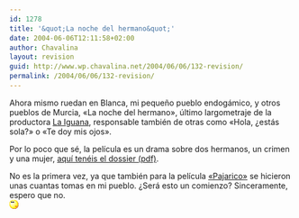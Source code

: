```yaml
---
id: 1278
title: '&quot;La noche del hermano&quot;'
date: 2004-06-06T12:11:58+02:00
author: Chavalina
layout: revision
guid: http://www.wp.chavalina.net/2004/06/06/132-revision/
permalink: /2004/06/06/132-revision/
---
```

Ahora mismo ruedan en Blanca, mi pequeño pueblo endogámico, y otros pueblos de Murcia, «La noche del hermano», último largometraje de la productora <a href=http://www.la-iguana.com/HTML/principal.htm target=&prime;_blank&prime;>La Iguana</a>, responsable también de otras como «Hola, ¿estás sola?» o «Te doy mis ojos».

Por lo poco que sé, la película es un drama sobre dos hermanos, un crimen y una mujer, <a href=http://www.la-iguana.com/html/LANOCHEDOSSIER.PDF target=&prime;_blank&prime;>aquí tenéis el dossier (pdf)</a>.

No es la primera vez, ya que también para la película <a href=http://www.zinema.com/pelicula/1998/pajarico.htm target=&prime;_blank&prime;>«Pajarico»</a> se hicieron unas cuantas tomas en mi pueblo. ¿Será esto un comienzo? Sinceramente, espero que no.  
![](/imagenes/emoticonos/pensativo.gif)